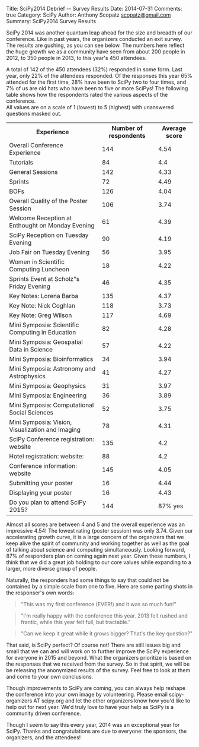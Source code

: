 Title: SciPy2014 Debrief -- Survey Results
Date: 2014-07-31
Comments: true
Category: SciPy
Author: Anthony Scopatz <scopatz@gmail.com>
Summary: SciPy2014 Survey Results

SciPy 2014 was another quantum leap ahead for the size and breadth of 
our conference. Like in past years, the organizers
conducted an exit survey. The results are gushing, as you can see below. 
The numbers here reflect the huge growth we as a community have seen from 
about 200 people in 2012, to 350 people in 2013, to this year's 450 
attendees.

A total of 142 of the 450 attendees (32%) responded in some form. Last year, 
only 22% of the attendees responded. Of the responses this year 65% attended 
for the first time, 28% have been to SciPy two to four times, and 7% 
of us are old hats who have been to five or more SciPys! The following table
shows how the respondents rated the various aspects of the conference.  
All values are on a scale of 1 (lowest) to 5 (highest) with unanswered 
questions masked out.

<table>
<tr><th>Experience</th><th>Number of respondents</th><th>Average score</th></tr>
    <tr>
        <td>Overall Conference Experience</td>
        <td>144</td>
        <td>4.54</td>
    </tr>
    <tr>
        <td>Tutorials </td>
        <td>84</td>
        <td>4.4</td>
    </tr>
    <tr>
        <td>General Sessions</td>
        <td>142</td>
        <td>4.33</td>
    </tr>
    <tr>
        <td>Sprints</td>
        <td>72</td>
        <td>4.49</td>
    </tr>
    <tr>
        <td>BOFs</td>
        <td>126</td>
        <td>4.04</td>
    </tr>
    <tr>
        <td>Overall Quality of the Poster Session</td>
        <td>106</td>
        <td>3.74</td>
    </tr>
    <tr>
        <td>Welcome Reception at Enthought on Monday Evening</td>
        <td>61</td>
        <td>4.39</td>
    </tr>
    <tr>
        <td>SciPy Reception on Tuesday Evening</td>
        <td>90</td>
        <td>4.19</td>
    </tr>
    <tr>
        <td>Job Fair on Tuesday Evening </td>
        <td>56</td>
        <td>3.95</td>
    </tr>
    <tr>
        <td>Women in Scientific Computing Luncheon</td>
        <td>18</td>
        <td>4.22</td>
    </tr>
    <tr>
        <td>Sprints Event at Scholz&quot;s Friday Evening</td>
        <td>46</td>
        <td>4.35</td>
    </tr>
    <tr>
        <td>Key Notes: Lorena Barba</td>
        <td>135</td>
        <td>4.37</td>
    </tr>
    <tr>
        <td>Key Note: Nick Coghlan</td>
        <td>118</td>
        <td>3.73</td>
    </tr>
    <tr>
        <td>Key Note: Greg Wilson</td>
        <td>117</td>
        <td>4.69</td>
    </tr>
    <tr>
        <td>Mini Symposia: Scientific Computing in Education</td>
        <td>82</td>
        <td>4.28</td>
    </tr>
    <tr>
        <td>Mini Symposia: Geospatial Data in Science</td>
        <td>57</td>
        <td>4.22</td>
    </tr>
    <tr>
        <td>Mini Symposia: Bioinformatics</td>
        <td>34</td>
        <td>3.94</td>
    </tr>
    <tr>
        <td>Mini Symposia: Astronomy and Astrophysics</td>
        <td>41</td>
        <td>4.27</td>
    </tr>
    <tr>
        <td>Mini Symposia: Geophysics</td>
        <td>31</td>
        <td>3.97</td>
    </tr>
    <tr>
        <td>Mini Symposia: Engineering</td>
        <td>36</td>
        <td>3.89</td>
    </tr>
    <tr>
        <td>Mini Symposia: Computational Social Sciences</td>
        <td>52</td>
        <td>3.75</td>
    </tr>
    <tr>
        <td>Mini Symposia: Vision, Visualization and Imaging</td>
        <td>78</td>
        <td>4.31</td>
    </tr>
    <tr>
        <td>SciPy Conference registration: website</td>
        <td>135</td>
        <td>4.2</td>
    </tr>
    <tr>
        <td>Hotel registration: website:</td>
        <td>88</td>
        <td>4.2</td>
    </tr>
    <tr>
        <td>Conference information: website</td>
        <td>145</td>
        <td>4.05</td>
    </tr>
    <tr>
        <td>Submitting your poster</td>
        <td>16</td>
        <td>4.44</td>
    </tr>
    <tr>
        <td>Displaying your poster</td>
        <td>16</td>
        <td>4.43</td>
    </tr>
    <tr>
        <td>Do you plan to attend SciPy 2015?</td>
        <td>144</td>
        <td>87% yes</td>
    </tr>
</table>

Almost all scores are between 4 and 5 and the overall experience was
an impressive 4.54! The lowest rating (poster session) was only 3.74. 
Given our accelerating growth curve, it is a large concern of the organizers
that we keep alive the spirit of community and working together as well as 
the goal of talking about science and computing simultaneously. 
Looking forward, 87% of responders plan on coming again next year. 
Given these numbers, I think that we did a great job holding to our core values
while expanding to a larger, more diverse group of people.

Naturally, the responders had some things to say that could not be 
contained by a simple scale from one to five. Here are some parting 
shots in the responser's own words:

> "This was my first conference (EVER!) and it was so much fun!"

> "I'm really happy with the conference this year. 2013 felt 
>  rushed and frantic, while this year felt full, but tractable."

> "Can we keep it great while it grows bigger? That's the key question?"

That said, is SciPy perfect? Of course not! There are still issues big and
small that we can and will work on to further improve the SciPy experience 
for everyone in 2015 and beyond. What the organizers prioritize is based on the 
responses that we received from the survey. So in
that spirit, we will be be releasing the anonymized results of the
survey.  Feel free to look at them and come to your own conclusions.

Though improvements to SciPy are coming, you can always help reshape the 
conference into your own image by volunteering. Please email 
scipy-organizers AT scipy.org and let the other organizers know how you'd
like to help out for next year. We'd truly love to have your help as SciPy 
is a community driven conference.

Though I seem to say this every year, 2014 was an exceptional  year for SciPy.
Thanks and congratulations are due to everyone: the sponsors, the organizers,
and the attendees!
